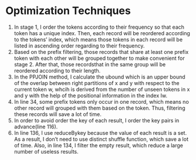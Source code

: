 # Optimization Techniques
1. In stage 1, I order the tokens according to their frequency so that each token has a unique index. Then, each record will be reordered according to the tokens’ index, which means those tokens in each record will be listed in ascending order regarding to their frequency.
2. Based on the prefix filtering, those records that share at least one prefix token with each other will be grouped together to make convenient for stage 2. After that, those recordsthat in the same group will be reordered according to their length.
3. In the PPJOIN method, I calculate the ubound which is an upper bound of the overlap between right partitions of x and y with respect to the current token w, whcih is derived from the number of unseen tokens in x and y with the help of the positional information in the index Iw.
4. In line 34, some prefix tokens only occur in one record, which means no other record will grouped with them based on the token. Thus, filtering these records will save a lot of time.
5. In order to avoid order the key of each result, I order the key pairs in advance(line 116).
6. In line 136, I use reduceBykey because the value of each result is a set. As a result, I don’t need to use distinct shuffle function, which save a lot of time. Also, in line 134, I filter the empty result, which reduce a large number of useless results.
